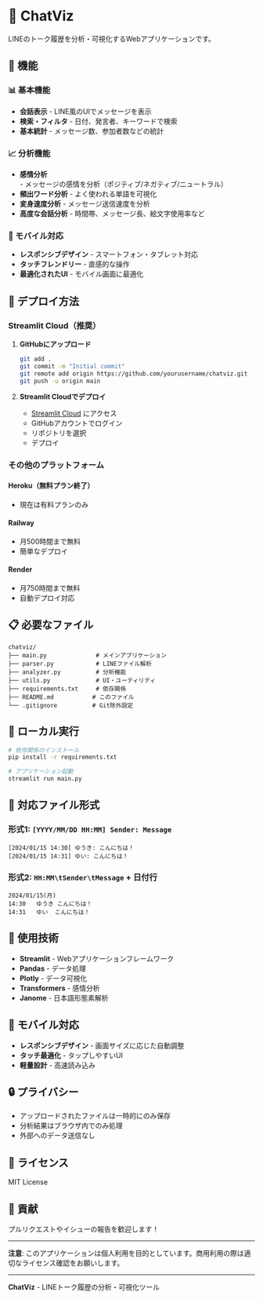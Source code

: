 # 💬 ChatViz

LINEのトーク履歴を分析・可視化するWebアプリケーションです。

## 🌟 機能

### 📊 基本機能
- **会話表示** - LINE風のUIでメッセージを表示
- **検索・フィルタ** - 日付、発言者、キーワードで検索
- **基本統計** - メッセージ数、参加者数などの統計

### 📈 分析機能
- **感情分析** - メッセージの感情を分析（ポジティブ/ネガティブ/ニュートラル）
- **頻出ワード分析** - よく使われる単語を可視化
- **変身速度分析** - メッセージ送信速度を分析
- **高度な会話分析** - 時間帯、メッセージ長、絵文字使用率など

### 📱 モバイル対応
- **レスポンシブデザイン** - スマートフォン・タブレット対応
- **タッチフレンドリー** - 直感的な操作
- **最適化されたUI** - モバイル画面に最適化

## 🚀 デプロイ方法

### Streamlit Cloud（推奨）

1. **GitHubにアップロード**
   ```bash
   git add .
   git commit -m "Initial commit"
   git remote add origin https://github.com/yourusername/chatviz.git
   git push -u origin main
   ```

2. **Streamlit Cloudでデプロイ**
   - [Streamlit Cloud](https://share.streamlit.io/) にアクセス
   - GitHubアカウントでログイン
   - リポジトリを選択
   - デプロイ

### その他のプラットフォーム

#### Heroku（無料プラン終了）
- 現在は有料プランのみ

#### Railway
- 月500時間まで無料
- 簡単なデプロイ

#### Render
- 月750時間まで無料
- 自動デプロイ対応

## 📋 必要なファイル

```
chatviz/
├── main.py              # メインアプリケーション
├── parser.py            # LINEファイル解析
├── analyzer.py          # 分析機能
├── utils.py             # UI・ユーティリティ
├── requirements.txt     # 依存関係
├── README.md           # このファイル
└── .gitignore          # Git除外設定
```

## 🔧 ローカル実行

```bash
# 依存関係のインストール
pip install -r requirements.txt

# アプリケーション起動
streamlit run main.py
```

## 📁 対応ファイル形式

### 形式1: `[YYYY/MM/DD HH:MM] Sender: Message`
```
[2024/01/15 14:30] ゆうき: こんにちは！
[2024/01/15 14:31] ゆい: こんにちは！
```

### 形式2: `HH:MM\tSender\tMessage` + 日付行
```
2024/01/15(月)
14:30	ゆうき	こんにちは！
14:31	ゆい	こんにちは！
```

## 🎯 使用技術

- **Streamlit** - Webアプリケーションフレームワーク
- **Pandas** - データ処理
- **Plotly** - データ可視化
- **Transformers** - 感情分析
- **Janome** - 日本語形態素解析

## 📱 モバイル対応

- **レスポンシブデザイン** - 画面サイズに応じた自動調整
- **タッチ最適化** - タップしやすいUI
- **軽量設計** - 高速読み込み

## 🔒 プライバシー

- アップロードされたファイルは一時的にのみ保存
- 分析結果はブラウザ内でのみ処理
- 外部へのデータ送信なし

## 📄 ライセンス

MIT License

## 🤝 貢献

プルリクエストやイシューの報告を歓迎します！

---

**注意**: このアプリケーションは個人利用を目的としています。商用利用の際は適切なライセンス確認をお願いします。

---

**ChatViz** - LINEトーク履歴の分析・可視化ツール 
